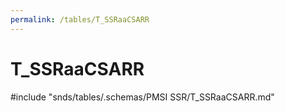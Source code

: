 ```yaml
---
permalink: /tables/T_SSRaaCSARR
---
```

# T\_SSRaaCSARR
<!-- SPDX-License-Identifier: MPL-2.0 -->

<!-- ATTENTION : Ne pas supprimer ou modifier la ligne ci-dessous -->
#include "snds/tables/.schemas/PMSI SSR/T_SSRaaCSARR.md"
<!-- ATTENTION : Ne pas supprimer ou modifier la ligne ci-dessus -->
